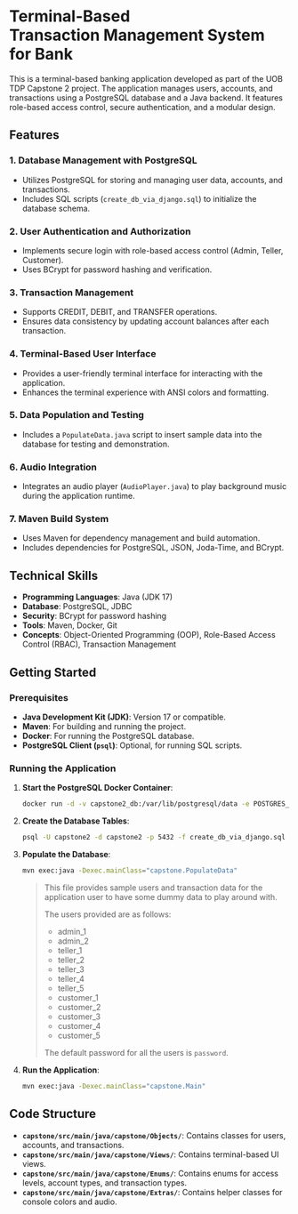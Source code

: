 # Terminal-Based Transaction Management System for Bank

This is a terminal-based banking application developed as part of the UOB TDP Capstone 2 project. The application manages users, accounts, and transactions using a PostgreSQL database and a Java backend. It features role-based access control, secure authentication, and a modular design.

## Features

### 1. **Database Management with PostgreSQL**

- Utilizes PostgreSQL for storing and managing user data, accounts, and transactions.
- Includes SQL scripts (`create_db_via_django.sql`) to initialize the database schema.

### 2. **User Authentication and Authorization**

- Implements secure login with role-based access control (Admin, Teller, Customer).
- Uses BCrypt for password hashing and verification.

### 3. **Transaction Management**

- Supports CREDIT, DEBIT, and TRANSFER operations.
- Ensures data consistency by updating account balances after each transaction.

### 4. **Terminal-Based User Interface**

- Provides a user-friendly terminal interface for interacting with the application.
- Enhances the terminal experience with ANSI colors and formatting.

### 5. **Data Population and Testing**

- Includes a `PopulateData.java` script to insert sample data into the database for testing and demonstration.

### 6. **Audio Integration**

- Integrates an audio player (`AudioPlayer.java`) to play background music during the application runtime.

### 7. **Maven Build System**

- Uses Maven for dependency management and build automation.
- Includes dependencies for PostgreSQL, JSON, Joda-Time, and BCrypt.

## Technical Skills

- **Programming Languages**: Java (JDK 17)
- **Database**: PostgreSQL, JDBC
- **Security**: BCrypt for password hashing
- **Tools**: Maven, Docker, Git
- **Concepts**: Object-Oriented Programming (OOP), Role-Based Access Control (RBAC), Transaction Management

## Getting Started

### Prerequisites

- **Java Development Kit (JDK)**: Version 17 or compatible.
- **Maven**: For building and running the project.
- **Docker**: For running the PostgreSQL database.
- **PostgreSQL Client (`psql`)**: Optional, for running SQL scripts.

### Running the Application

1. **Start the PostgreSQL Docker Container**:

   ```bash
   docker run -d -v capstone2_db:/var/lib/postgresql/data -e POSTGRES_USER=capstone2 -e POSTGRES_PASSWORD=password -e POSTGRES_DB=capstone2 -p 5432:5432 --name capstone2_db postgres
   ```

2. **Create the Database Tables**:

   ```bash
   psql -U capstone2 -d capstone2 -p 5432 -f create_db_via_django.sql
   ```

3. **Populate the Database**:

   ```bash
   mvn exec:java -Dexec.mainClass="capstone.PopulateData"
   ```

   > This file provides sample users and transaction data for the application user to have some dummy data to play around with.
   >
   > The users provided are as follows:
   >
   > - admin_1
   > - admin_2
   > - teller_1
   > - teller_2
   > - teller_3
   > - teller_4
   > - teller_5
   > - customer_1
   > - customer_2
   > - customer_3
   > - customer_4
   > - customer_5
   >
   > The default password for all the users is `password`.

4. **Run the Application**:
   ```bash
   mvn exec:java -Dexec.mainClass="capstone.Main"
   ```

## Code Structure

- **`capstone/src/main/java/capstone/Objects/`**: Contains classes for users, accounts, and transactions.
- **`capstone/src/main/java/capstone/Views/`**: Contains terminal-based UI views.
- **`capstone/src/main/java/capstone/Enums/`**: Contains enums for access levels, account types, and transaction types.
- **`capstone/src/main/java/capstone/Extras/`**: Contains helper classes for console colors and audio.
